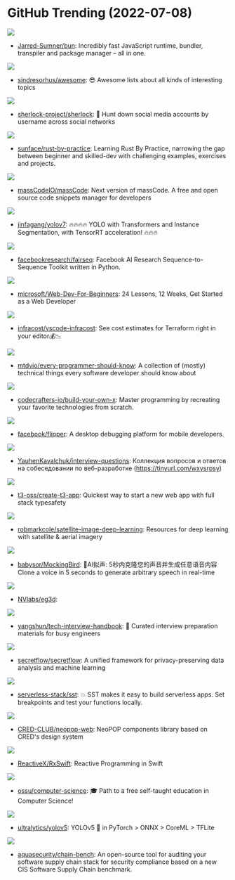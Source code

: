 # GitHub Trending (2022-07-08)

![](https://img.shields.io/badge/Zig-New%203-green?style=flat-square&logo=appveyor)
- [Jarred-Sumner/bun](https://github.com/Jarred-Sumner/bun): Incredibly fast JavaScript runtime, bundler, transpiler and package manager – all in one.

![](https://img.shields.io/badge/none-New%20327-green?style=flat-square&logo=appveyor)
- [sindresorhus/awesome](https://github.com/sindresorhus/awesome): 😎 Awesome lists about all kinds of interesting topics

![](https://img.shields.io/badge/Python-New%20173-green?style=flat-square&logo=appveyor)
- [sherlock-project/sherlock](https://github.com/sherlock-project/sherlock): 🔎 Hunt down social media accounts by username across social networks

![](https://img.shields.io/badge/Rust-New%20285-green?style=flat-square&logo=appveyor)
- [sunface/rust-by-practice](https://github.com/sunface/rust-by-practice): Learning Rust By Practice, narrowing the gap between beginner and skilled-dev with challenging examples, exercises and projects.

![](https://img.shields.io/badge/TypeScript-New%20409-green?style=flat-square&logo=appveyor)
- [massCodeIO/massCode](https://github.com/massCodeIO/massCode): Next version of massCode. A free and open source code snippets manager for developers

![](https://img.shields.io/badge/Python-New%20132-green?style=flat-square&logo=appveyor)
- [jinfagang/yolov7](https://github.com/jinfagang/yolov7): 🔥🔥🔥🔥 YOLO with Transformers and Instance Segmentation, with TensorRT acceleration! 🔥🔥🔥

![](https://img.shields.io/badge/Python-New%20218-green?style=flat-square&logo=appveyor)
- [facebookresearch/fairseq](https://github.com/facebookresearch/fairseq): Facebook AI Research Sequence-to-Sequence Toolkit written in Python.

![](https://img.shields.io/badge/JavaScript-New%20189-green?style=flat-square&logo=appveyor)
- [microsoft/Web-Dev-For-Beginners](https://github.com/microsoft/Web-Dev-For-Beginners): 24 Lessons, 12 Weeks, Get Started as a Web Developer

![](https://img.shields.io/badge/TypeScript-New%20363-green?style=flat-square&logo=appveyor)
- [infracost/vscode-infracost](https://github.com/infracost/vscode-infracost): See cost estimates for Terraform right in your editor💰📉

![](https://img.shields.io/badge/none-New%20599-green?style=flat-square&logo=appveyor)
- [mtdvio/every-programmer-should-know](https://github.com/mtdvio/every-programmer-should-know): A collection of (mostly) technical things every software developer should know about

![](https://img.shields.io/badge/none-New%20503-green?style=flat-square&logo=appveyor)
- [codecrafters-io/build-your-own-x](https://github.com/codecrafters-io/build-your-own-x): Master programming by recreating your favorite technologies from scratch.

![](https://img.shields.io/badge/TypeScript-New%2085-green?style=flat-square&logo=appveyor)
- [facebook/flipper](https://github.com/facebook/flipper): A desktop debugging platform for mobile developers.

![](https://img.shields.io/badge/none-New%2057-green?style=flat-square&logo=appveyor)
- [YauhenKavalchuk/interview-questions](https://github.com/YauhenKavalchuk/interview-questions): Коллекция вопросов и ответов на собеседовании по веб-разработке (https://tinyurl.com/wxysrpsy)

![](https://img.shields.io/badge/TypeScript-New%20256-green?style=flat-square&logo=appveyor)
- [t3-oss/create-t3-app](https://github.com/t3-oss/create-t3-app): Quickest way to start a new web app with full stack typesafety

![](https://img.shields.io/badge/none-New%2056-green?style=flat-square&logo=appveyor)
- [robmarkcole/satellite-image-deep-learning](https://github.com/robmarkcole/satellite-image-deep-learning): Resources for deep learning with satellite & aerial imagery

![](https://img.shields.io/badge/Python-New%20259-green?style=flat-square&logo=appveyor)
- [babysor/MockingBird](https://github.com/babysor/MockingBird): 🚀AI拟声: 5秒内克隆您的声音并生成任意语音内容 Clone a voice in 5 seconds to generate arbitrary speech in real-time

![](https://img.shields.io/badge/Python-New%2038-green?style=flat-square&logo=appveyor)
- [NVlabs/eg3d](https://github.com/NVlabs/eg3d): 

![](https://img.shields.io/badge/JavaScript-New%20266-green?style=flat-square&logo=appveyor)
- [yangshun/tech-interview-handbook](https://github.com/yangshun/tech-interview-handbook): 💯 Curated interview preparation materials for busy engineers

![](https://img.shields.io/badge/Python-New%2093-green?style=flat-square&logo=appveyor)
- [secretflow/secretflow](https://github.com/secretflow/secretflow): A unified framework for privacy-preserving data analysis and machine learning

![](https://img.shields.io/badge/TypeScript-New%2039-green?style=flat-square&logo=appveyor)
- [serverless-stack/sst](https://github.com/serverless-stack/sst): 💥 SST makes it easy to build serverless apps. Set breakpoints and test your functions locally.

![](https://img.shields.io/badge/TypeScript-New%20107-green?style=flat-square&logo=appveyor)
- [CRED-CLUB/neopop-web](https://github.com/CRED-CLUB/neopop-web): NeoPOP components library based on CRED's design system

![](https://img.shields.io/badge/Swift-New%2030-green?style=flat-square&logo=appveyor)
- [ReactiveX/RxSwift](https://github.com/ReactiveX/RxSwift): Reactive Programming in Swift

![](https://img.shields.io/badge/none-New%20248-green?style=flat-square&logo=appveyor)
- [ossu/computer-science](https://github.com/ossu/computer-science): 🎓 Path to a free self-taught education in Computer Science!

![](https://img.shields.io/badge/Python-New%2082-green?style=flat-square&logo=appveyor)
- [ultralytics/yolov5](https://github.com/ultralytics/yolov5): YOLOv5 🚀 in PyTorch > ONNX > CoreML > TFLite

![](https://img.shields.io/badge/Go-New%2024-green?style=flat-square&logo=appveyor)
- [aquasecurity/chain-bench](https://github.com/aquasecurity/chain-bench): An open-source tool for auditing your software supply chain stack for security compliance based on a new CIS Software Supply Chain benchmark.

